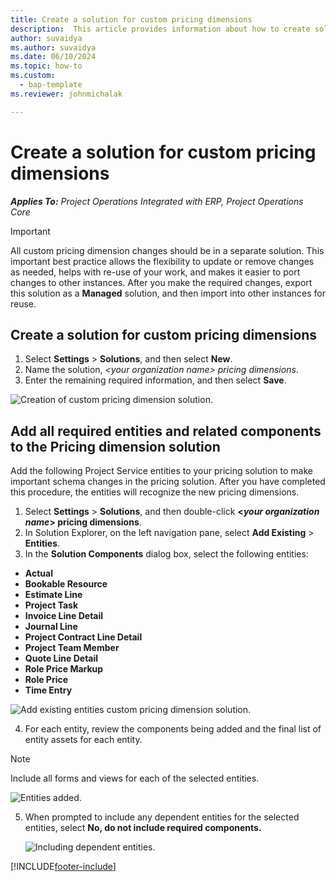 ```yaml
--- 
title: Create a solution for custom pricing dimensions 
description:  This article provides information about how to create solutions for custom pricing dimensions.
author: suvaidya
ms.author: suvaidya 
ms.date: 06/10/2024  
ms.topic: how-to 
ms.custom: 
  - bap-template
ms.reviewer: johnmichalak

--- 
```


# Create a solution for custom pricing dimensions

 _**Applies To:** Project Operations Integrated with ERP, Project Operations Core_ 

>[!IMPORTANT]
>All custom pricing dimension changes should be in a separate solution. This important best practice allows the flexibility to update or remove changes as needed, helps with re-use of your work, and makes it easier to port changes to other instances. After you make the required changes, export this solution as a **Managed** solution, and then import into other instances for reuse.

## Create a solution for custom pricing dimensions

1.	Select **Settings** > **Solutions**, and then select **New**.
2.	Name the solution, *\<your organization name\> pricing dimensions*.
3. Enter the remaining required information, and then select **Save**.

  ![Creation of custom pricing dimension solution.](./media/Creation-of-custom-pricing-dimension-solution.png)
 
## Add all required entities and related components to the Pricing dimension solution

Add the following Project Service entities to your pricing solution to make important schema changes in the pricing solution. After you have completed this procedure, the entities will recognize the new pricing dimensions.

1.	Select **Settings** > **Solutions**, and then double-click **<*your organization name*> pricing dimensions**.
2.	In Solution Explorer, on the left navigation pane, select **Add Existing** > **Entities**.
3.	In the **Solution Components** dialog box, select the following entities:
 
   - **Actual**
   - **Bookable Resource**
   - **Estimate Line**
   - **Project Task**
   - **Invoice Line Detail**
   - **Journal Line**
   - **Project Contract Line Detail**
   - **Project Team Member**
   - **Quote Line Detail**
   - **Role Price Markup**
   - **Role Price**
   - **Time Entry**
 
   ![Add existing entities custom pricing dimension solution.](./media/Existing-entities-to-PD-solution.png)
 
 4. For each entity, review the components being added and the final list of entity assets for each entity. 

   >[!NOTE]
   > Include all forms and views for each of the selected entities.

  ![Entities added.](./media/solution-component-selection.png)


5.	When prompted to include any dependent entities for the selected entities, select **No, do not include required components.**

    ![Including dependent entities.](./media/Do-not-include-required.png)


[!INCLUDE[footer-include](../includes/footer-banner.md)]
